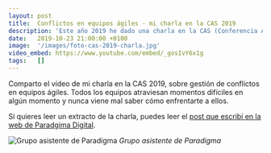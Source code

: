 ```yaml
---
layout: post
title:  Conflictos en equipos ágiles - mi charla en la CAS 2019
description: 'Este año 2019 he dado una charla en la CAS (Conferencia Agige Spain) titulada "Conflictos en Equipos Ágiles - Mejora tus Habilidades"'
date:   2019-10-23 21:00:00 +0100
image:  '/images/foto-cas-2019-charla.jpg'
video_embed: https://www.youtube.com/embed/_gosIvY6x1g
tags:   []
---
```

Comparto el vídeo de mi charla en la CAS 2019, sobre gestión de conflictos en equipos ágiles. Todos los equipos atraviesan momentos difíciles en algún momento y nunca viene mal saber cómo enfrentarte a ellos.

Si quieres leer un extracto de la charla, puedes leer el [post que escribí en la web de Paradgima Digital](https://www.paradigmadigital.com/techbiz/conflictos-equipos-agiles-como-mejorar-habilidades/).

![Grupo asistente de Paradigma]({{site.baseurl}}/images/foto-cas-2019-paradigmaticos.jpg)
*Grupo asistente de Paradigma*

